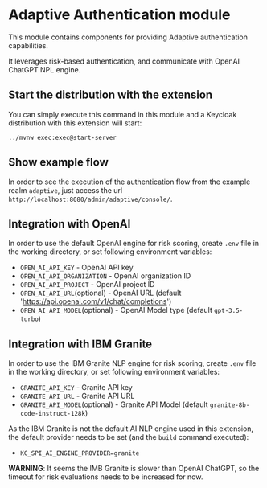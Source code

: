 # Adaptive Authentication module

This module contains components for providing Adaptive authentication capabilities.

It leverages risk-based authentication, and communicate with OpenAI ChatGPT NPL engine.

## Start the distribution with the extension

You can simply execute this command in this module and a Keycloak distribution with this extension will start:
```shell
../mvnw exec:exec@start-server
```

## Show example flow

In order to see the execution of the authentication flow from the example realm `adaptive`, just access the url `http://localhost:8080/admin/adaptive/console/`.

## Integration with OpenAI
In order to use the default OpenAI engine for risk scoring, create `.env` file in the working directory, or set following environment variables:

- `OPEN_AI_API_KEY` - OpenAI API key
- `OPEN_AI_API_ORGANIZATION` - OpenAI organization ID
- `OPEN_AI_API_PROJECT` - OpenAI project ID
- `OPEN_AI_API_URL`(optional) - OpenAI URL (default 'https://api.openai.com/v1/chat/completions')
- `OPEN_AI_API_MODEL`(optional) - OpenAI Model type (default `gpt-3.5-turbo`)

## Integration with IBM Granite

In order to use the IBM Granite NLP engine for risk scoring, create `.env` file in the working directory, or set
following environment variables:

- `GRANITE_API_KEY` - Granite API key
- `GRANITE_API_URL` - Granite API URL
- `GRANITE_API_MODEL`(optional) - Granite API Model (default `granite-8b-code-instruct-128k`)

As the IBM Granite is not the default AI NLP engine used in this extension, the default provider needs to be set (and the `build` command executed):
- `KC_SPI_AI_ENGINE_PROVIDER=granite`

**WARNING**: It seems the IMB Granite is slower than OpenAI ChatGPT, so the timeout for risk evaluations needs to be
increased for now.